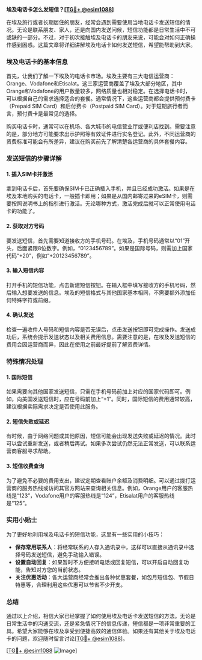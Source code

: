 **埃及电话卡怎么发短信？[[TG💪+ @esim1088](https://t.me/s/esim1088)]**

在埃及旅行或者长期居住的朋友，经常会遇到需要使用当地电话卡发送短信的情况。无论是联系朋友、家人，还是向国内发送问候，短信功能都是日常生活中不可或缺的一部分。不过，对于初次接触埃及电话卡的朋友来说，可能会对如何正确操作感到困惑。这篇文章将详细讲解埃及电话卡如何发送短信，希望能帮助到大家。

### 埃及电话卡的基本信息

首先，让我们了解一下埃及的电话卡市场。埃及主要有三大电信运营商：Orange、Vodafone和Etisalat。这三家运营商覆盖了埃及大部分地区，其中Orange和Vodafone的用户数量较多，网络质量也相对稳定。在选择电话卡时，可以根据自己的需求选择适合的套餐。通常情况下，这些运营商都会提供预付费卡（Prepaid SIM Card）和后付费卡（Postpaid SIM Card）。对于短期旅行者而言，预付费卡是最常见的选择。

购买电话卡时，通常可以在机场、各大城市的电信营业厅或便利店找到。需要注意的是，部分地方可能要求出示护照等有效证件进行实名登记。此外，不同运营商的资费标准可能会有所差异，建议在购买前先了解清楚各运营商的具体套餐内容。

### 发送短信的步骤详解

#### 1. 插入SIM卡并激活

拿到电话卡后，首先要确保SIM卡已正确插入手机，并且已经成功激活。如果是在埃及本地购买的电话卡，一般插卡即用；如果是从国内邮寄过来的eSIM卡，则需要按照说明书上的指引进行激活。无论哪种方式，激活完成后就可以正常使用电话卡的功能了。

#### 2. 获取对方号码

要发送短信，首先需要知道接收方的手机号码。在埃及，手机号码通常以“01”开头，后面紧跟8位数字。例如，“0123456789”。如果是国际号码，则需加上国家代码“+20”，例如“+20123456789”。

#### 3. 输入短信内容

打开手机的短信功能，点击新建短信按钮。在输入框中填写接收方的手机号码，然后输入想要发送的信息。埃及的短信格式与其他国家基本相同，不需要额外添加任何特殊字符或前缀。

#### 4. 确认发送

检查一遍收件人号码和短信内容是否无误后，点击发送按钮即可完成操作。发送成功后，系统会提示发送状态以及相关费用信息。需要注意的是，在埃及发送短信的费用会因运营商而异，因此在使用之前最好提前了解资费详情。

### 特殊情况处理

#### 1. 国际短信

如果需要向其他国家发送短信，只需在手机号码前加上对应的国家代码即可。例如，向美国发送短信时，应在号码前加上“+1”。同时，国际短信的费用通常较高，建议根据实际需求决定是否使用此服务。

#### 2. 短信失败或延迟

有时候，由于网络问题或其他原因，短信可能会出现发送失败或延迟的情况。此时可以尝试重新发送，或者稍后再试。如果多次尝试仍然无法正常发送，可以联系运营商客服寻求帮助。

#### 3. 短信收费查询

为了避免不必要的费用支出，建议定期查看账户余额及消费明细。可以通过拨打运营商的服务热线或访问其官方网站来查询相关信息。例如，Orange用户的客服热线是“123”，Vodafone用户的客服热线是“124”，Etisalat用户的客服热线是“125”。

### 实用小贴士

为了更好地利用埃及电话卡的短信功能，这里有一些实用的小技巧：

- **保存常用联系人**：将经常联系的人存入通讯录中，这样可以直接从通讯录中选择号码发送短信，避免手动输入错误。
- **设置自动回复**：如果暂时不方便接听电话或回复短信，可以开启自动回复功能，告知对方您的当前状态。
- **关注优惠活动**：各大运营商经常会推出各种优惠套餐，如包月短信包、节假日特惠等，合理利用这些优惠可以节省不少开支。

### 总结

通过以上介绍，相信大家已经掌握了如何使用埃及电话卡发送短信的方法。无论是日常生活中的沟通交流，还是紧急情况下的信息传递，短信都是一项非常重要的工具。希望大家能够在埃及享受到便捷高效的通信体验。如果还有其他关于埃及电话卡的问题，欢迎随时留言讨论[[TG💪+ @esim1088](https://t.me/s/esim1088)]。

[[TG💪+ @esim1088](https://t.me/s/esim1088) ![Image](https://i.postimg.cc/4NQfJmqS/Snipaste-2025-05-13-00-14-12.png)]
